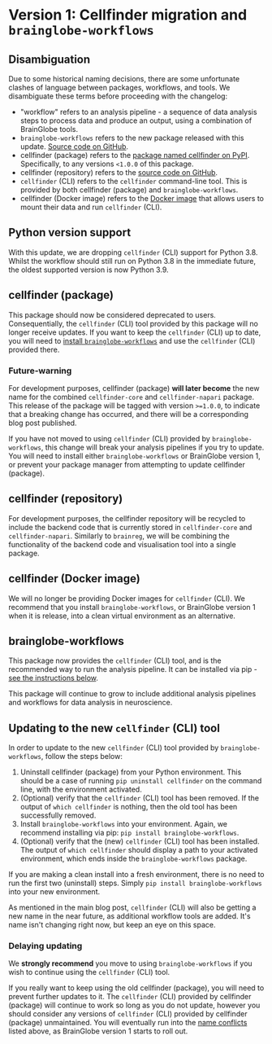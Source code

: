 # Version 1: Cellfinder migration and `brainglobe-workflows`

## Disambiguation

Due to some historical naming decisions, there are some unfortunate clashes of language between packages, workflows, and tools.
We disambiguate these terms before proceeding with the changelog:

- "workflow" refers to an analysis pipeline - a sequence of data analysis steps to process data and produce an output, using a combination of BrainGlobe tools.
- `brainglobe-workflows` refers to the new package released with this update. [Source code on GitHub](https://github.com/brainglobe/brainglobe-workflows).
- cellfinder (package) refers to the [package named cellfinder on PyPI](https://pypi.org/project/cellfinder/0.8.0/). Specifically, to any versions `<1.0.0` of this package.
- cellfinder (repository) refers to the [source code on GitHub](https://github.com/brainglobe/cellfinder).
- `cellfinder` (CLI) refers to the `cellfinder` command-line tool. This is provided by both cellfinder (package) and `brainglobe-workflows`.
- cellfinder (Docker image) refers to the [Docker image](https://hub.docker.com/r/adamltyson/cellfinder) that allows users to mount their data and run `cellfinder` (CLI).

## Python version support

With this update, we are dropping `cellfinder` (CLI) support for Python 3.8.
Whilst the workflow should still run on Python 3.8 in the immediate future, the oldest supported version is now Python 3.9.

## cellfinder (package)

This package should now be considered deprecated to users.
Consequentially, the `cellfinder` (CLI) tool provided by this package will no longer receive updates.
If you want to keep the `cellfinder` (CLI) up to date, you will need to [install `brainglobe-workflows`](#updating-to-the-new-cellfinder-cli-tool) and use the `cellfinder` (CLI) provided there.

### Future-warning

For development purposes, cellfinder (package) **will later become** the new name for the combined `cellfinder-core` and `cellfinder-napari` package.
This release of the package will be tagged with version `>=1.0.0`, to indicate that a breaking change has occurred, and there will be a corresponding blog post published.

If you have not moved to using `cellfinder` (CLI) provided by `brainglobe-workflows`, this change will break your analysis pipelines if you try to update.
You will need to install either `brainglobe-workflows` or BrainGlobe version 1, or prevent your package manager from attempting to update cellfinder (package).

## cellfinder (repository)

For development purposes, the cellfinder repository will be recycled to include the backend code that is currently stored in `cellfinder-core` and `cellfinder-napari`.
Similarly to `brainreg`, we will be combining the functionality of the backend code and visualisation tool into a single package.

## cellfinder (Docker image)

We will no longer be providing Docker images for `cellfinder` (CLI).
We recommend that you install `brainglobe-workflows`, or BrainGlobe version 1 when it is release, into a clean virtual environment as an alternative.

## brainglobe-workflows

This package now provides the `cellfinder` (CLI) tool, and is the recommended way to run the analysis pipeline.
It can be installed via pip - [see the instructions below](#updating-to-the-new-cellfinder-cli-tool).

This package will continue to grow to include additional analysis pipelines and workflows for data analysis in neuroscience.

## Updating to the new `cellfinder` (CLI) tool

In order to update to the new `cellfinder` (CLI) tool provided by `brainglobe-workflows`, follow the steps below:

1. Uninstall cellfinder (package) from your Python environment. This should be a case of running `pip uninstall cellfinder` on the command line, with the environment activated.
1. (Optional) verify that the `cellfinder` (CLI) tool has been removed. If the output of `which cellfinder` is nothing, then the old tool has been successfully removed.
1. Install `brainglobe-workflows` into your environment. Again, we recommend installing via pip: `pip install brainglobe-workflows`.
1. (Optional) verify that the (new) `cellfinder` (CLI) tool has been installed. The output of `which cellfinder` should display a path to your activated environment, which ends inside the `brainglobe-workflows` package.

If you are making a clean install into a fresh environment, there is no need to run the first two (uninstall) steps.
Simply `pip install brainglobe-workflows` into your new environment.

As mentioned in the main blog post, `cellfinder` (CLI) will also be getting a new name in the near future, as additional workflow tools are added.
It's name isn't changing right now, but keep an eye on this space.

### Delaying updating

We **strongly recommend** you move to using `brainglobe-workflows` if you wish to continue using the `cellfinder` (CLI) tool.

If you really want to keep using the old cellfinder (package), you will need to prevent further updates to it.
The `cellfinder` (CLI) provided by cellfinder (package) will continue to work so long as you do not update, however you should consider any versions of `cellfinder` (CLI) provided by cellfinder (package) unmaintained.
You will eventually run into the [name conflicts](#cellfinder-repository) listed above, as BrainGlobe version 1 starts to roll out.
